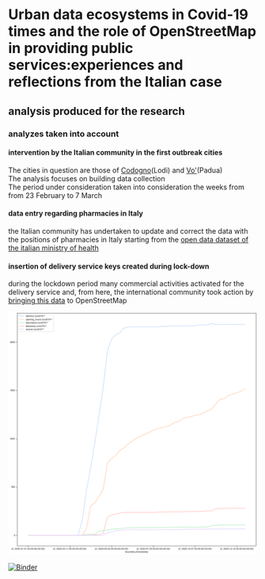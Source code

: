 # Urban data ecosystems in Covid-19 times and the role of OpenStreetMap in providing public services:experiences and reflections from the Italian case
## analysis produced for the research

### analyzes taken into account 

#### intervention by the Italian community in the first outbreak cities
The cities in question are those of [Codogno](https://www.openstreetmap.org/#map=14/45.1667/9.6793)(Lodi) and [Vo'](https://www.openstreetmap.org/#map=16/45.3305/11.6422)(Padua)<br/>
The analysis focuses on building data collection<br/>
The period under consideration taken into consideration the weeks from from 23 February to 7 March

#### data entry regarding pharmacies in Italy 
the Italian community has undertaken to update and correct the data with the positions of pharmacies in Italy starting from the [open data dataset of the italian ministry of health](https://www.dati.salute.gov.it/dati/dettaglioDataset.jsp?menu=dati&idPag=5)

#### insertion of delivery service keys created during lock-down
during the lockdown period many commercial activities activated for the delivery service and, from here, the international community took action by [bringing this data](https://wiki.openstreetmap.org/wiki/COVID-19_-_How_to_Map#Keys_delivery.2C_takeaway.2C_drive-through_services) to OpenStreetMap

![](https://raw.githubusercontent.com/napo/osm_covid19_italy/main/img/tags_covid.png)


[![Binder](https://mybinder.org/badge_logo.svg)](https://mybinder.org/v2/gh/napo/osm_covid19_italy/HEAD)
